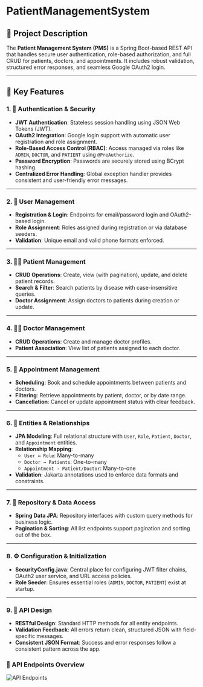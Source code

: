 # PatientManagementSystem

## 📌 Project Description

The **Patient Management System (PMS)** is a Spring Boot-based REST API that handles secure user authentication, role-based authorization, and full CRUD for patients, doctors, and appointments. It includes robust validation, structured error responses, and seamless Google OAuth2 login.

---

## 🚀 Key Features

### 1. 🔐 Authentication & Security

- **JWT Authentication**: Stateless session handling using JSON Web Tokens (JWT).
- **OAuth2 Integration**: Google login support with automatic user registration and role assignment.
- **Role-Based Access Control (RBAC)**: Access managed via roles like `ADMIN`, `DOCTOR`, and `PATIENT` using `@PreAuthorize`.
- **Password Encryption**: Passwords are securely stored using BCrypt hashing.
- **Centralized Error Handling**: Global exception handler provides consistent and user-friendly error messages.

---

### 2. 👥 User Management

- **Registration & Login**: Endpoints for email/password login and OAuth2-based login.
- **Role Assignment**: Roles assigned during registration or via database seeders.
- **Validation**: Unique email and valid phone formats enforced.

---

### 3. 🧑‍⚕️ Patient Management

- **CRUD Operations**: Create, view (with pagination), update, and delete patient records.
- **Search & Filter**: Search patients by disease with case-insensitive queries.
- **Doctor Assignment**: Assign doctors to patients during creation or update.

---

### 4. 👨‍⚕️ Doctor Management

- **CRUD Operations**: Create and manage doctor profiles.
- **Patient Association**: View list of patients assigned to each doctor.

---

### 5. 📅 Appointment Management

- **Scheduling**: Book and schedule appointments between patients and doctors.
- **Filtering**: Retrieve appointments by patient, doctor, or by date range.
- **Cancellation**: Cancel or update appointment status with clear feedback.

---

### 6. 🧬 Entities & Relationships

- **JPA Modeling**: Full relational structure with `User`, `Role`, `Patient`, `Doctor`, and `Appointment` entities.
- **Relationship Mapping**:
  - `User ↔ Role`: Many-to-many
  - `Doctor → Patients`: One-to-many
  - `Appointment → Patient/Doctor`: Many-to-one
- **Validation**: Jakarta annotations used to enforce data formats and constraints.

---

### 7. 🧩 Repository & Data Access

- **Spring Data JPA**: Repository interfaces with custom query methods for business logic.
- **Pagination & Sorting**: All list endpoints support pagination and sorting out of the box.

---

### 8. ⚙️ Configuration & Initialization

- **SecurityConfig.java**: Central place for configuring JWT filter chains, OAuth2 user service, and URL access policies.
- **Role Seeder**: Ensures essential roles (`ADMIN`, `DOCTOR`, `PATIENT`) exist at startup.

---

### 9. 📡 API Design

- **RESTful Design**: Standard HTTP methods for all entity endpoints.
- **Validation Feedback**: All errors return clean, structured JSON with field-specific messages.
- **Consistent JSON Format**: Success and error responses follow a consistent pattern across the app.

 ### 📡 API Endpoints Overview

![API Endpoints](./api-endpoints.png)

